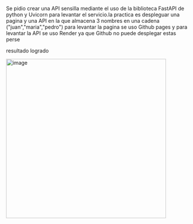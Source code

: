 Se pidio crear una API sensilla mediante el uso de la biblioteca FastAPI de python y Uvicorn para levantar el servicio.la practica es  despleguar una pagina y una API en la que almacena 3 nombres en una cadena ("juan","maria","pedro") para levantar la pagina se uso Github pages y para levantar la API se uso Render 
ya que Github no puede desplegar estas perse

resultado logrado

<img width="437" alt="image" src="https://github.com/user-attachments/assets/a8478bc0-c7a5-40c0-8dbd-78ae1f5501d6" />
